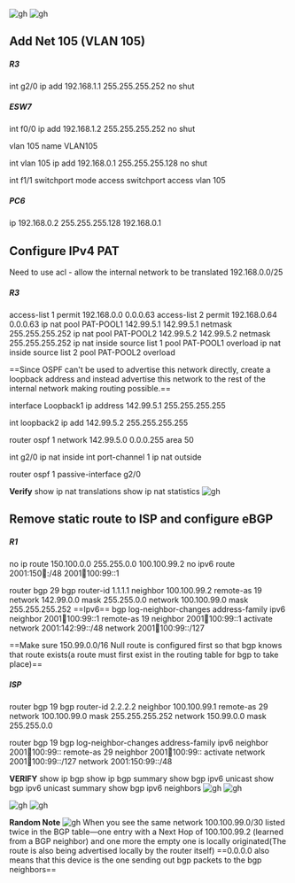 ![gh](https://raw.githubusercontent.com/ndriannazriel04/Advanced-Network-Tech/main/obsidian/images1733065059000drn94b.png)
![gh](https://raw.githubusercontent.com/ndriannazriel04/Advanced-Network-Tech/main/obsidian/images1733066082000m0jl3o.png)

## Add Net 105 (VLAN 105)
##### R3 
int g2/0
ip add 192.168.1.1 255.255.255.252
no shut

##### ESW7
int f0/0
ip add 192.168.1.2 255.255.255.252
no shut

vlan 105
name VLAN105

int vlan 105
ip add 192.168.0.1 255.255.255.128
no shut

int f1/1
switchport mode access
switchport access vlan 105

##### PC6
ip 192.168.0.2 255.255.255.128 192.168.0.1

## Configure IPv4 PAT 
Need to use acl - allow the internal network to be translated 192.168.0.0/25

##### R3
access-list 1 permit 192.168.0.0 0.0.0.63
access-list 2 permit 192.168.0.64 0.0.0.63
ip nat pool PAT-POOL1 142.99.5.1 142.99.5.1 netmask 255.255.255.252
ip nat pool PAT-POOL2 142.99.5.2 142.99.5.2 netmask 255.255.255.252
ip nat inside source list 1 pool PAT-POOL1 overload
ip nat inside source list 2 pool PAT-POOL2 overload

==Since OSPF can't be used to advertise this network directly, create a loopback address and instead advertise this network to the rest of the internal network making routing possible.==

interface Loopback1
ip address 142.99.5.1 255.255.255.255

int loopback2
ip add 142.99.5.2 255.255.255.255

router ospf 1
network 142.99.5.0 0.0.0.255 area 50

int g2/0
ip nat inside
int port-channel 1
ip nat outside

router ospf 1
passive-interface g2/0

**Verify**
show ip nat translations
show ip nat statistics
![gh](https://raw.githubusercontent.com/ndriannazriel04/Advanced-Network-Tech/main/obsidian/images173306718100009z3b3.png)


## Remove static route to ISP and configure eBGP

##### R1
no ip route 150.100.0.0 255.255.0.0 100.100.99.2
no ipv6 route 2001:150:100::/48 2001:100:100:99::1

router bgp 29
bgp router-id 1.1.1.1
neighbor 100.100.99.2 remote-as 19
network 142.99.0.0 mask 255.255.0.0
network 100.100.99.0 mask 255.255.255.252
==Ipv6==
bgp log-neighbor-changes
address-family ipv6
neighbor 2001:100:100:99::1 remote-as 19
neighbor 2001:100:100:99::1 activate
network 2001:142:99::/48 
network 2001:100:100:99::/127 

==Make sure 150.99.0.0/16 Null route is configured first so that bgp knows that route exists(a route must first exist in the routing table for bgp to take place)==

##### ISP
router bgp 19
bgp router-id 2.2.2.2 
neighbor 100.100.99.1 remote-as 29
network 100.100.99.0 mask 255.255.255.252
network 150.99.0.0 mask 255.255.0.0

router bgp 19
bgp log-neighbor-changes
address-family ipv6
neighbor 2001:100:100:99:: remote-as 29
neighbor 2001:100:100:99:: activate
network 2001:100:100:99::/127
network 2001:150:99::/48

**VERIFY**
show ip bgp 
show ip bgp summary
show bgp ipv6 unicast 
show bgp ipv6 unicast summary
show bgp ipv6 neighbors
![gh](https://raw.githubusercontent.com/ndriannazriel04/Advanced-Network-Tech/main/obsidian/images1733067387000m3uouj.png)
![gh](https://raw.githubusercontent.com/ndriannazriel04/Advanced-Network-Tech/main/obsidian/images1733067409000sb781j.png)

![gh](https://raw.githubusercontent.com/ndriannazriel04/Advanced-Network-Tech/main/obsidian/images1733067445000f2hdf4.png)
![gh](https://raw.githubusercontent.com/ndriannazriel04/Advanced-Network-Tech/main/obsidian/images1733067251000vgh91h.png)




**Random Note**  ![gh](https://raw.githubusercontent.com/ndriannazriel04/Advanced-Network-Tech/main/obsidian/images17330663210008xlkbm.png)
When you see the same network 100.100.99.0/30 listed twice in the BGP table—one entry with a Next Hop of 100.100.99.2 (learned from a BGP neighbor) and one more the empty one is locally originated(The route is also being advertised locally by the router itself)
==0.0.0.0 also means that this device is the one sending out bgp packets to the bgp neighbors==

